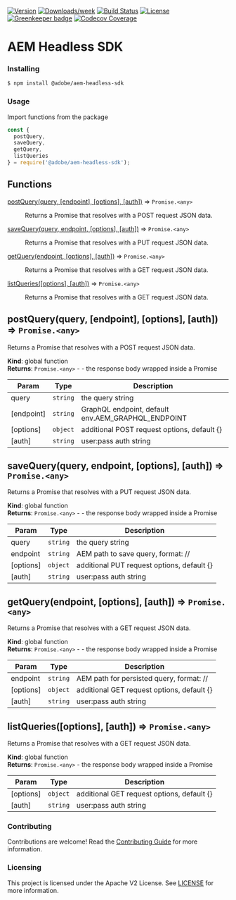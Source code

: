 <!--
Copyright 2019 Adobe. All rights reserved.
This file is licensed to you under the Apache License, Version 2.0 (the "License");
you may not use this file except in compliance with the License. You may obtain a copy
of the License at http://www.apache.org/licenses/LICENSE-2.0

Unless required by applicable law or agreed to in writing, software distributed under
the License is distributed on an "AS IS" BASIS, WITHOUT WARRANTIES OR REPRESENTATIONS
OF ANY KIND, either express or implied. See the License for the specific language
governing permissions and limitations under the License.
-->

[![Version](https://img.shields.io/npm/v/@adobe/aem-headless-sdk.svg)](https://npmjs.org/package/@adobe/aem-headless-sdk)
[![Downloads/week](https://img.shields.io/npm/dw/@adobe/aem-headless-sdk.svg)](https://npmjs.org/package/@adobe/aem-headless-sdk)
[![Build Status](https://travis-ci.com/adobe/aem-headless-sdk.svg?branch=master)](https://travis-ci.com/adobe/aem-headless-sdk)
[![License](https://img.shields.io/badge/License-Apache%202.0-blue.svg)](https://opensource.org/licenses/Apache-2.0) [![Greenkeeper badge](https://badges.greenkeeper.io/adobe/aem-headless-sdk.svg)](https://greenkeeper.io/)
[![Codecov Coverage](https://img.shields.io/codecov/c/github/adobe/aem-headless-sdk/master.svg?style=flat-square)](https://codecov.io/gh/adobe/aem-headless-sdk/)

# AEM Headless SDK

### Installing

```bash
$ npm install @adobe/aem-headless-sdk
```

### Usage
Import functions from the package
```javascript
const {
  postQuery,
  saveQuery,
  getQuery,
  listQueries
} = require('@adobe/aem-headless-sdk');
```

## Functions

<dl>
<dt><a href="#postQuery">postQuery(query, [endpoint], [options], [auth])</a> ⇒ <code>Promise.&lt;any&gt;</code></dt>
<dd><p>Returns a Promise that resolves with a POST request JSON data.</p>
</dd>
<dt><a href="#saveQuery">saveQuery(query, endpoint, [options], [auth])</a> ⇒ <code>Promise.&lt;any&gt;</code></dt>
<dd><p>Returns a Promise that resolves with a PUT request JSON data.</p>
</dd>
<dt><a href="#getQuery">getQuery(endpoint, [options], [auth])</a> ⇒ <code>Promise.&lt;any&gt;</code></dt>
<dd><p>Returns a Promise that resolves with a GET request JSON data.</p>
</dd>
<dt><a href="#listQueries">listQueries([options], [auth])</a> ⇒ <code>Promise.&lt;any&gt;</code></dt>
<dd><p>Returns a Promise that resolves with a GET request JSON data.</p>
</dd>
</dl>

<a name="postQuery"></a>

## postQuery(query, [endpoint], [options], [auth]) ⇒ <code>Promise.&lt;any&gt;</code>
Returns a Promise that resolves with a POST request JSON data.

**Kind**: global function  
**Returns**: <code>Promise.&lt;any&gt;</code> - - the response body wrapped inside a Promise  

| Param | Type | Description |
| --- | --- | --- |
| query | <code>string</code> | the query string |
| [endpoint] | <code>string</code> | GraphQL endpoint, default env.AEM_GRAPHQL_ENDPOINT |
| [options] | <code>object</code> | additional POST request options, default {} |
| [auth] | <code>string</code> | user:pass auth string |

<a name="saveQuery"></a>

## saveQuery(query, endpoint, [options], [auth]) ⇒ <code>Promise.&lt;any&gt;</code>
Returns a Promise that resolves with a PUT request JSON data.

**Kind**: global function  
**Returns**: <code>Promise.&lt;any&gt;</code> - - the response body wrapped inside a Promise  

| Param | Type | Description |
| --- | --- | --- |
| query | <code>string</code> | the query string |
| endpoint | <code>string</code> | AEM path to save query, format: /<configuration name>/<endpoint name> |
| [options] | <code>object</code> | additional PUT request options, default {} |
| [auth] | <code>string</code> | user:pass auth string |

<a name="getQuery"></a>

## getQuery(endpoint, [options], [auth]) ⇒ <code>Promise.&lt;any&gt;</code>
Returns a Promise that resolves with a GET request JSON data.

**Kind**: global function  
**Returns**: <code>Promise.&lt;any&gt;</code> - - the response body wrapped inside a Promise  

| Param | Type | Description |
| --- | --- | --- |
| endpoint | <code>string</code> | AEM path for persisted query, format: /<configuration name>/<endpoint name> |
| [options] | <code>object</code> | additional GET request options, default {} |
| [auth] | <code>string</code> | user:pass auth string |

<a name="listQueries"></a>

## listQueries([options], [auth]) ⇒ <code>Promise.&lt;any&gt;</code>
Returns a Promise that resolves with a GET request JSON data.

**Kind**: global function  
**Returns**: <code>Promise.&lt;any&gt;</code> - the response body wrapped inside a Promise  

| Param | Type | Description |
| --- | --- | --- |
| [options] | <code>object</code> | additional GET request options, default {} |
| [auth] | <code>string</code> | user:pass auth string |

### Contributing

Contributions are welcome! Read the [Contributing Guide](./.github/CONTRIBUTING.md) for more information.

### Licensing

This project is licensed under the Apache V2 License. See [LICENSE](LICENSE) for more information.
